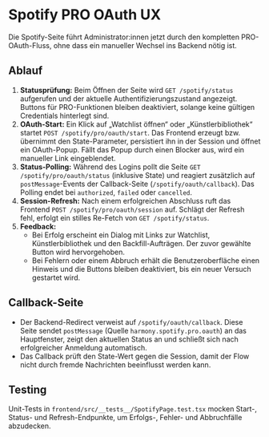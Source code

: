 # Spotify PRO OAuth UX

Die Spotify-Seite führt Administrator:innen jetzt durch den kompletten PRO-OAuth-Fluss, ohne dass ein manueller Wechsel ins Backend nötig ist.

## Ablauf

1. **Statusprüfung:** Beim Öffnen der Seite wird `GET /spotify/status` aufgerufen und der aktuelle Authentifizierungszustand angezeigt. Buttons für PRO-Funktionen bleiben deaktiviert, solange keine gültigen Credentials hinterlegt sind.
2. **OAuth-Start:** Ein Klick auf „Watchlist öffnen“ oder „Künstlerbibliothek“ startet `POST /spotify/pro/oauth/start`. Das Frontend erzeugt bzw. übernimmt den State-Parameter, persistiert ihn in der Session und öffnet ein OAuth-Popup. Fällt das Popup durch einen Blocker aus, wird ein manueller Link eingeblendet.
3. **Status-Polling:** Während des Logins pollt die Seite `GET /spotify/pro/oauth/status` (inklusive State) und reagiert zusätzlich auf `postMessage`-Events der Callback-Seite (`/spotify/oauth/callback`). Das Polling endet bei `authorized`, `failed` oder `cancelled`.
4. **Session-Refresh:** Nach einem erfolgreichen Abschluss ruft das Frontend `POST /spotify/pro/oauth/session` auf. Schlägt der Refresh fehl, erfolgt ein stilles Re-Fetch von `GET /spotify/status`.
5. **Feedback:**
   - Bei Erfolg erscheint ein Dialog mit Links zur Watchlist, Künstlerbibliothek und den Backfill-Aufträgen. Der zuvor gewählte Button wird hervorgehoben.
   - Bei Fehlern oder einem Abbruch erhält die Benutzeroberfläche einen Hinweis und die Buttons bleiben deaktiviert, bis ein neuer Versuch gestartet wird.

## Callback-Seite

- Der Backend-Redirect verweist auf `/spotify/oauth/callback`. Diese Seite sendet `postMessage` (Quelle `harmony.spotify.pro.oauth`) an das Hauptfenster, zeigt den aktuellen Status an und schließt sich nach erfolgreicher Anmeldung automatisch.
- Das Callback prüft den State-Wert gegen die Session, damit der Flow nicht durch fremde Nachrichten beeinflusst werden kann.

## Testing

Unit-Tests in `frontend/src/__tests__/SpotifyPage.test.tsx` mocken Start-, Status- und Refresh-Endpunkte, um Erfolgs-, Fehler- und Abbruchfälle abzudecken.
